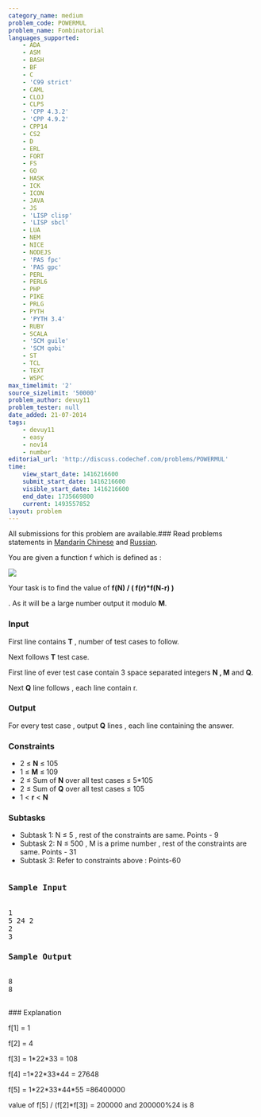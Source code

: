 ```yaml
---
category_name: medium
problem_code: POWERMUL
problem_name: Fombinatorial
languages_supported:
    - ADA
    - ASM
    - BASH
    - BF
    - C
    - 'C99 strict'
    - CAML
    - CLOJ
    - CLPS
    - 'CPP 4.3.2'
    - 'CPP 4.9.2'
    - CPP14
    - CS2
    - D
    - ERL
    - FORT
    - FS
    - GO
    - HASK
    - ICK
    - ICON
    - JAVA
    - JS
    - 'LISP clisp'
    - 'LISP sbcl'
    - LUA
    - NEM
    - NICE
    - NODEJS
    - 'PAS fpc'
    - 'PAS gpc'
    - PERL
    - PERL6
    - PHP
    - PIKE
    - PRLG
    - PYTH
    - 'PYTH 3.4'
    - RUBY
    - SCALA
    - 'SCM guile'
    - 'SCM qobi'
    - ST
    - TCL
    - TEXT
    - WSPC
max_timelimit: '2'
source_sizelimit: '50000'
problem_author: devuy11
problem_tester: null
date_added: 21-07-2014
tags:
    - devuy11
    - easy
    - nov14
    - number
editorial_url: 'http://discuss.codechef.com/problems/POWERMUL'
time:
    view_start_date: 1416216600
    submit_start_date: 1416216600
    visible_start_date: 1416216600
    end_date: 1735669800
    current: 1493557852
layout: problem
---
```

All submissions for this problem are available.###  Read problems statements in [Mandarin Chinese](http://www.codechef.com/download/translated/NOV14/mandarin/POWERMUL.pdf) and [Russian](http://www.codechef.com/download/translated/NOV14/russian/POWERMUL.pdf).

You are given a function f which is defined as :


![](https://codechef_shared.s3.amazonaws.com/download/NOV14/CodeCogsEqn%283%29.gif)

Your task is to find the value of **f(N) / ( f(r)\*f(N-r) )**

 . As it will be a large number output it modulo **M**.

###  Input 

First line contains **T** , number of test cases to follow.

Next follows **T** test case.

First line of ever test case contain 3 space separated integers **N , M** and **Q**.

Next **Q** line follows , each line contain r.

### Output

For every test case , output **Q** lines , each line containing the answer.

### Constraints

- 2 ≤ **N** ≤ 105
- 1 ≤ **M** ≤ 109
- 2 ≤ Sum of **N** over all test cases ≤ 5\*105
- 2 ≤ Sum of **Q** over all test cases ≤ 105
- 1 < **r** < **N**

### Subtasks

- Subtask 1: N ≤ 5 , rest of the constraints are same. Points - 9
- Subtask 2: N ≤ 500 , M is a prime number , rest of the constraints are same. Points - 31
- Subtask 3: Refer to constraints above : Points-60

<pre><h3>Sample Input</h3>
1
5 24 2
2
3
<h3>Sample Output</h3>
8
8

</pre>### Explanation
f\[1\] = 1

f\[2\] = 4

f\[3\] = 1\*22\*33 = 108

f\[4\] =1\*22\*33\*44 = 27648

f\[5\] = 1\*22\*33\*44\*55 =86400000

value of f\[5\] / (f\[2\]\*f\[3\]) = 200000 and 200000%24 is 8
